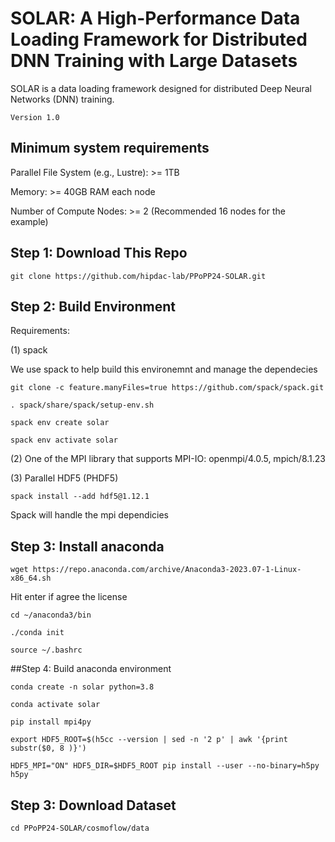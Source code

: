 # SOLAR: A High-Performance Data Loading Framework for Distributed DNN Training with Large Datasets

SOLAR is a data loading framework designed for distributed Deep Neural Networks (DNN) training.

```
Version 1.0
```

## Minimum system requirements
Parallel File System (e.g., Lustre): >= 1TB

Memory: >= 40GB RAM each node

Number of Compute Nodes: >= 2 (Recommended 16 nodes for the example)


## Step 1: Download This Repo
```
git clone https://github.com/hipdac-lab/PPoPP24-SOLAR.git
```

## Step 2: Build Environment

Requirements:
    
(1) spack
        
We use spack to help build this environemnt and manage the dependecies

```        
git clone -c feature.manyFiles=true https://github.com/spack/spack.git
```
```
. spack/share/spack/setup-env.sh
```
```
spack env create solar
```
```
spack env activate solar
```

(2) One of the MPI library that supports MPI-IO: openmpi/4.0.5, mpich/8.1.23
    
(3) Parallel HDF5 (PHDF5)

```
spack install --add hdf5@1.12.1
```
Spack will handle the mpi dependicies

## Step 3: Install anaconda
```
wget https://repo.anaconda.com/archive/Anaconda3-2023.07-1-Linux-x86_64.sh
```
Hit enter if agree the license
```
cd ~/anaconda3/bin
```
```
./conda init
```
```
source ~/.bashrc
```

##Step 4: Build anaconda environment
```
conda create -n solar python=3.8
```
```
conda activate solar
```
```
pip install mpi4py
```
```
export HDF5_ROOT=$(h5cc --version | sed -n '2 p' | awk '{print substr($0, 8 )}')
```
```
HDF5_MPI="ON" HDF5_DIR=$HDF5_ROOT pip install --user --no-binary=h5py h5py
```

## Step 3: Download Dataset
```
cd PPoPP24-SOLAR/cosmoflow/data
```

